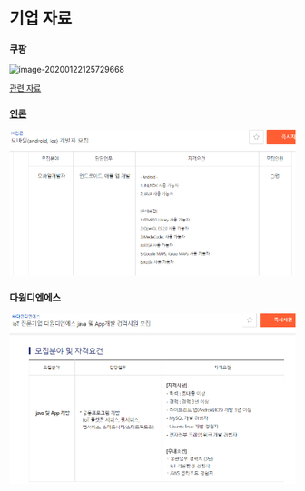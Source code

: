 # 기업 자료

### 쿠팡

![image-20200122125729668](C:\Users\student\AppData\Roaming\Typora\typora-user-images\image-20200122125729668.png)

[관련 자료](https://blog.naver.com/coupang1104/221630199758)





### [인콘](http://www.jobkorea.co.kr/Recruit/Co_Read/C/win4net)

![image-20200122130049880](image/image-20200122130049880.png)



### 다원디엔에스

![image-20200123140017146](image/image-20200123140017146.png)